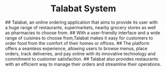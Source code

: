<h1 align = "center"> Talabat System</h1>
## Talabat, an online ordering application that aims to provide its user with a huge range of restaurants, supermarkets, nearby grocery stores as well as pharmacies to choose from.
## With a user-friendly interface and a wide range of cuisines to choose from,Talabat makes it easy for customers to order food from the comfort of their homes or offices.
## The platform offers a seamless experience, allowing users to browse menus, place orders, track deliveries, and pay online with its innovative technology and 
commitment to customer satisfaction.
## Talabat also provides restaurants with an efficient way to manage their orders and streamline their operations. 
